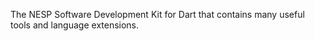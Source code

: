 The NESP Software Development Kit for Dart that contains many useful tools and language extensions.
